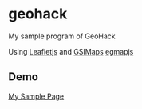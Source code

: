 # geohack

My sample program of GeoHack

Using [Leafletjs](https://leafletjs.com/) and [GSIMaps](http://www.gsi.go.jp/)
[egmapjs](https://taker-y.github.io/geohack/egmapjs.html)

## Demo

[My Sample Page](https://taker-y.github.io/geohack/)

